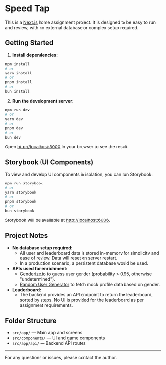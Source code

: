 # Speed Tap

This is a [Next.js](https://nextjs.org) home assignment project. It is designed to be easy to run and review, with no external database or complex setup required.

## Getting Started

1. **Install dependencies:**

```bash
npm install
# or
yarn install
# or
pnpm install
# or
bun install
```

2. **Run the development server:**

```bash
npm run dev
# or
yarn dev
# or
pnpm dev
# or
bun dev
```

Open [http://localhost:3000](http://localhost:3000) in your browser to see the result.

## Storybook (UI Components)

To view and develop UI components in isolation, you can run Storybook:

```bash
npm run storybook
# or
yarn storybook
# or
pnpm storybook
# or
bun storybook
```

Storybook will be available at [http://localhost:6006](http://localhost:6006).

## Project Notes

- **No database setup required:**
  - All user and leaderboard data is stored in-memory for simplicity and ease of review. Data will reset on server restart.
  - In a production scenario, a persistent database would be used.
- **APIs used for enrichment:**
  - [Genderize.io](https://genderize.io/) to guess user gender (probability > 0.95, otherwise "undetermined").
  - [Random User Generator](https://randomuser.me/) to fetch mock profile data based on gender.
- **Leaderboard:**
  - The backend provides an API endpoint to return the leaderboard, sorted by steps. No UI is provided for the leaderboard as per assignment requirements.

## Folder Structure

- `src/app/` — Main app and screens
- `src/components/` — UI and game components
- `src/app/api/` — Backend API routes

---

For any questions or issues, please contact the author.
